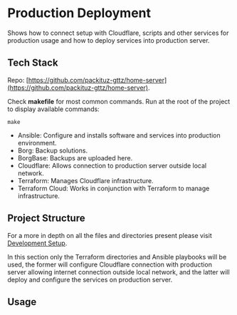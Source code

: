 # Production Deployment

Shows how to connect setup with Cloudflare, scripts and other services for production usage and how
to deploy services into production server.



## Tech Stack

Repo: [https://github.com/packituz-gttz/home-server](https://github.com/packituz-gttz/home-server).

Check **makefile** for most common commands. Run at the root of the project to display available commands:
```shell
make
```

* Ansible: Configure and installs software and services into production environment.
* Borg: Backup solutions.
* BorgBase: Backups are uploaded here.
* Cloudflare: Allows connection to production server outside local network.
* Terraform: Manages Cloudflare infrastructure.
* Terraform Cloud: Works in conjunction with Terraform to manage infrastructure.

## Project Structure

For a more in depth on all the files and directories present please visit [Development Setup](development_setup.md).

In this section only the Terraform directories and Ansible playbooks will be used, the former will configure Cloudflare
connection with production server allowing internet connection outside local network, and the latter will deploy and
configure the services on production server.



## Usage
